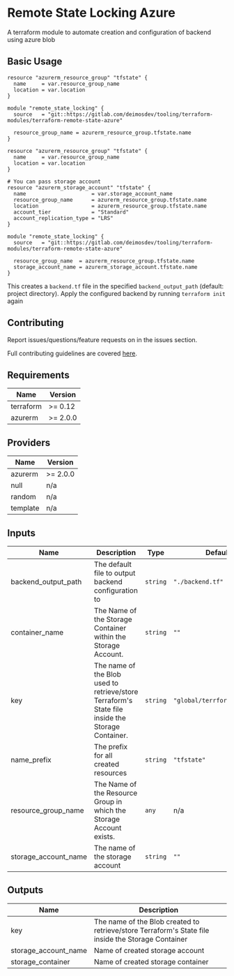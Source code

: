 # Remote State Locking Azure
A terraform module to automate creation and configuration of backend using azure blob


## Basic Usage

```hcl
resource "azurerm_resource_group" "tfstate" {
  name     = var.resource_group_name
  location = var.location
}

module "remote_state_locking" {
  source   = "git::https://gitlab.com/deimosdev/tooling/terraform-modules/terraform-remote-state-azure"

  resource_group_name = azurerm_resource_group.tfstate.name
}
```


```hcl
resource "azurerm_resource_group" "tfstate" {
  name     = var.resource_group_name
  location = var.location
}

# You can pass storage account
resource "azurerm_storage_account" "tfstate" {
  name                     = var.storage_account_name
  resource_group_name      = azurerm_resource_group.tfstate.name
  location                 = azurerm_resource_group.tfstate.name
  account_tier             = "Standard"
  account_replication_type = "LRS"
}

module "remote_state_locking" {
  source   = "git::https://gitlab.com/deimosdev/tooling/terraform-modules/terraform-remote-state-azure"

  resource_group_name  = azurerm_resource_group.tfstate.name
  storage_account_name = azurerm_storage_account.tfstate.name
}
```

This creates a `backend.tf` file in the specified `backend_output_path` (default: project directory). Apply the configured backend by running `terraform init` again

## Contributing

Report issues/questions/feature requests on in the issues section.

Full contributing guidelines are covered [here](CONTRIBUTING.md).

<!-- BEGINNING OF PRE-COMMIT-TERRAFORM DOCS HOOK -->
## Requirements

| Name | Version |
|------|---------|
| terraform | >= 0.12 |
| azurerm | >= 2.0.0 |

## Providers

| Name | Version |
|------|---------|
| azurerm | >= 2.0.0 |
| null | n/a |
| random | n/a |
| template | n/a |

## Inputs

| Name | Description | Type | Default | Required |
|------|-------------|------|---------|:--------:|
| backend\_output\_path | The default file to output backend configuration to | `string` | `"./backend.tf"` | no |
| container\_name | The Name of the Storage Container within the Storage Account. | `string` | `""` | no |
| key | The name of the Blob used to retrieve/store Terraform's State file inside the Storage Container. | `string` | `"global/terrform.tfstate"` | no |
| name\_prefix | The prefix for all created resources | `string` | `"tfstate"` | no |
| resource\_group\_name | The Name of the Resource Group in which the Storage Account exists. | `any` | n/a | yes |
| storage\_account\_name | The name of the storage account | `string` | `""` | no |

## Outputs

| Name | Description |
|------|-------------|
| key | The name of the Blob created to retrieve/store Terraform's State file inside the Storage Container |
| storage\_account\_name | Name of created storage account |
| storage\_container | Name of created storage container |

<!-- END OF PRE-COMMIT-TERRAFORM DOCS HOOK -->
